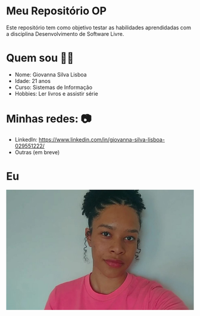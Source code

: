 # Meu Repositório OP

Este repositório tem como objetivo testar as habilidades aprendidadas com a disciplina Desenvolvimento de Software Livre.

# Quem sou 👱‍♀️

- Nome: Giovanna Silva Lisboa
- Idade: 21 anos
- Curso: Sistemas de Informação
- Hobbies: Ler livros e assistir série

# Minhas redes: 📷

- LinkedIn: https://www.linkedin.com/in/giovanna-silva-lisboa-029551222/
- Outras (em breve)

# Eu

![Minha Foto](foto_rosa.jpeg)